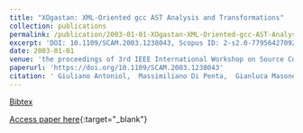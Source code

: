 ```yaml
---
title: "XOgastan: XML-Oriented gcc AST Analysis and Transformations"
collection: publications
permalink: /publication/2003-01-01-XOgastan-XML-Oriented-gcc-AST-Analysis-and-Transformations
excerpt: 'DOI: 10.1109/SCAM.2003.1238043, Scopus ID: 2-s2.0-77956427092, Cited by: 12'
date: 2003-01-01
venue: 'the proceedings of 3rd IEEE International Workshop on Source Code Analysis and Manipulation (SCAM 2003), 26-27 September 2003, Amsterdam, The Netherlands'
paperurl: 'https://doi.org/10.1109/SCAM.2003.1238043'
citation: ' Giuliano Antoniol,  Massimiliano Di Penta,  Gianluca Masone,  Umberto Villano, &quot;XOgastan: XML-Oriented gcc AST Analysis and Transformations.&quot; the proceedings of 3rd IEEE International Workshop on Source Code Analysis and Manipulation (SCAM 2003), 26-27 September 2003, Amsterdam, The Netherlands, 2003.'
---
```

[Bibtex](https://dblp.org/rec/bib/conf/scam/AntoniolPMV03)

[Access paper here](https://doi.org/10.1109/SCAM.2003.1238043){:target="_blank"}

